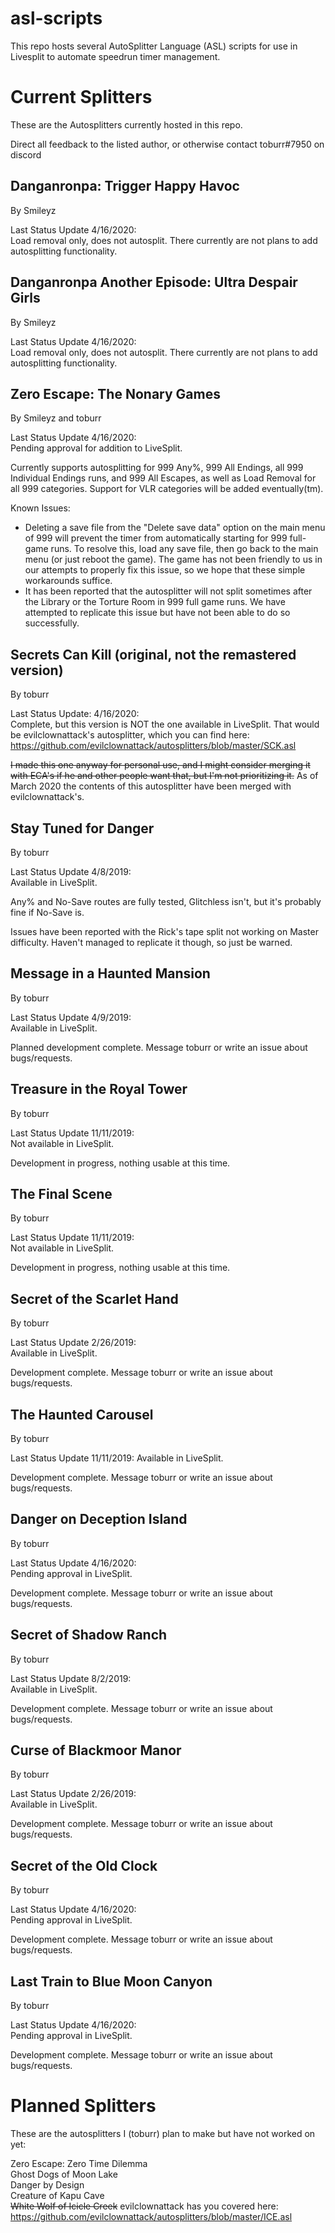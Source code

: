 # asl-scripts
This repo hosts several AutoSplitter Language (ASL) scripts for use in Livesplit to automate speedrun timer management.

# Current Splitters
These are the Autosplitters currently hosted in this repo.

Direct all feedback to the listed author, or otherwise contact toburr#7950 on discord

## Danganronpa: Trigger Happy Havoc  
By Smileyz

Last Status Update 4/16/2020:  
Load removal only, does not autosplit. There currently are not plans to add autosplitting functionality.

## Danganronpa Another Episode: Ultra Despair Girls
By Smileyz

Last Status Update 4/16/2020:  
Load removal only, does not autosplit. There currently are not plans to add autosplitting functionality.

## Zero Escape: The Nonary Games  
By Smileyz and toburr

Last Status Update 4/16/2020:  
Pending approval for addition to LiveSplit.

Currently supports autosplitting for 999 Any%, 999 All Endings, all 999 Individual Endings runs, and 999 All Escapes, as well as Load Removal for all 999 categories. Support for VLR categories will be added eventually(tm).

Known Issues:
- Deleting a save file from the "Delete save data" option on the main menu of 999 will prevent the timer from automatically starting for 999 full-game runs. To resolve this, load any save file, then go back to the main menu (or just reboot the game). The game has not been friendly to us in our attempts to properly fix this issue, so we hope that these simple workarounds suffice.
- It has been reported that the autosplitter will not split sometimes after the Library or the Torture Room in 999 full game runs. We have attempted to replicate this issue but have not been able to do so successfully.

## Secrets Can Kill (original, not the remastered version)  
By toburr

Last Status Update: 4/16/2020:  
Complete, but this version is NOT the one available in LiveSplit. That would be evilclownattack's autosplitter, which you can find here: https://github.com/evilclownattack/autosplitters/blob/master/SCK.asl

~~I made this one anyway for personal use, and I might consider merging it with ECA's if he and other people want that, but I'm not prioritizing it.~~ As of March 2020 the contents of this autosplitter have been merged with evilclownattack's.

## Stay Tuned for Danger  
By toburr

Last Status Update 4/8/2019:  
Available in LiveSplit.

Any% and No-Save routes are fully tested, Glitchless isn't, but it's probably fine if No-Save is.

Issues have been reported with the Rick's tape split not working on Master difficulty. Haven't managed to replicate it though, so just be warned.

## Message in a Haunted Mansion  
By toburr

Last Status Update 4/9/2019:  
Available in LiveSplit.

Planned development complete. Message toburr or write an issue about bugs/requests.

## Treasure in the Royal Tower  
By toburr

Last Status Update 11/11/2019:  
Not available in LiveSplit.

Development in progress, nothing usable at this time.

## The Final Scene  
By toburr

Last Status Update 11/11/2019:  
Not available in LiveSplit.

Development in progress, nothing usable at this time.

## Secret of the Scarlet Hand  
By toburr

Last Status Update 2/26/2019:  
Available in LiveSplit.

Development complete. Message toburr or write an issue about bugs/requests.

## The Haunted Carousel  
By toburr

Last Status Update 11/11/2019:
Available in LiveSplit.

Development complete. Message toburr or write an issue about bugs/requests.

## Danger on Deception Island  
By toburr

Last Status Update 4/16/2020:  
Pending approval in LiveSplit.

Development complete. Message toburr or write an issue about bugs/requests.

## Secret of Shadow Ranch  
By toburr

Last Status Update 8/2/2019:  
Available in LiveSplit.  

Development complete. Message toburr or write an issue about bugs/requests.  

## Curse of Blackmoor Manor  
By toburr

Last Status Update 2/26/2019:  
Available in LiveSplit.

Development complete. Message toburr or write an issue about bugs/requests.

## Secret of the Old Clock  
By toburr

Last Status Update 4/16/2020:  
Pending approval in LiveSplit.

Development complete. Message toburr or write an issue about bugs/requests.

## Last Train to Blue Moon Canyon  
By toburr

Last Status Update 4/16/2020:  
Pending approval in LiveSplit.

Development complete. Message toburr or write an issue about bugs/requests.

# Planned Splitters  
These are the autosplitters I (toburr) plan to make but have not worked on yet:

Zero Escape: Zero Time Dilemma  
Ghost Dogs of Moon Lake   
Danger by Design  
Creature of Kapu Cave  
~~White Wolf of Icicle Creek~~ evilclownattack has you covered here: https://github.com/evilclownattack/autosplitters/blob/master/ICE.asl
